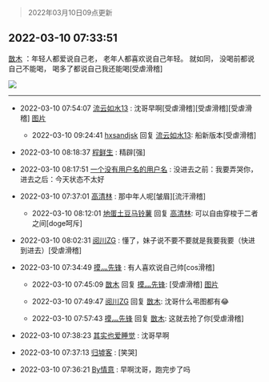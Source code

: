 > 2022年03月10日09点更新
<link rel="stylesheet" href="https://cdn.jsdelivr.net/gh/taotie6/sampleJSON@main/css/photo_show.css">
<meta name="referrer" content="no-referrer" />


 ## 2022-03-10 07:33:51 

 [㪚木](https://www.coolapk.com/feed/34137414?shareKey=NjhmMzY1YWE3MGU4NjIyOTQzZTM~) ：年轻人都爱说自己老，
老年人都喜欢说自己年轻。
就如同，
没喝前都说自己不能喝，
喝多了都说自己我还能喝[受虐滑稽] 

<div class="album">
<img class="img-item" src="http://image.coolapk.com/feed/2022/0310/07/1081091_46381c19_8830_9072_785@1080x662.jpeg" />
</div>

 ------- 

- 2022-03-10 07:54:07 [流云如水13](uid=3415673) : 沈哥早啊[受虐滑稽][受虐滑稽][受虐滑稽] [图片](http://image.coolapk.com/feed/2022/0310/07/3415673_8f34a982_0046_0282_34@1278x2999.jpeg)

    - 2022-03-10 09:24:41 [hxsandjsk](uid=2621705) 回复 [流云如水13](uid=3415673): 船新版本[受虐滑稽] 

- 2022-03-10 08:18:37 [程鲜生](uid=845250) : 精辟[强] 

- 2022-03-10 08:17:51 [一个没有用户名的用户名](uid=1314924) : 没进去之前：我要弄哭你，进去之后：今天状态不太好 

- 2022-03-10 07:37:01 [高清林](uid=8114305) : 那中年人呢[皱眉][流汗滑稽] 

    - 2022-03-10 08:12:01 [地蛋土豆马铃薯](uid=3648294) 回复 [高清林](uid=8114305): 可以自由穿梭于二者之间[doge呵斥] 

- 2022-03-10 08:02:31 [阅川ZG](uid=2440130) : 懂了，妹子说不要不要就是我要我要（快进到进去）[受虐滑稽] 

- 2022-03-10 07:34:49 [摸灬先锋](uid=1006954) : 有人喜欢说自己帅[cos滑稽] 

    - 2022-03-10 07:45:09 [㪚木](uid=1081091) 回复 [摸灬先锋](uid=1006954): [受虐滑稽] [图片](http://image.coolapk.com/feed/2020/1218/20/1081091_92116868_2981_1013@500x624.jpeg)

    - 2022-03-10 07:49:47 [阅川ZG](uid=2440130) 回复 [㪚木](uid=1081091): 沈哥什么弔图都有😂 

    - 2022-03-10 07:57:43 [摸灬先锋](uid=1006954) 回复 [㪚木](uid=1081091): 这就去抢了你[受虐滑稽] 

- 2022-03-10 07:38:23 [其实也爱睡觉](uid=5265338) : 沈哥早啊 

- 2022-03-10 07:37:13 [归墟客](uid=3287587) : [笑哭] 

- 2022-03-10 07:36:21 [By情意](uid=2227064) : 早啊沈哥，跑完步了吗 

